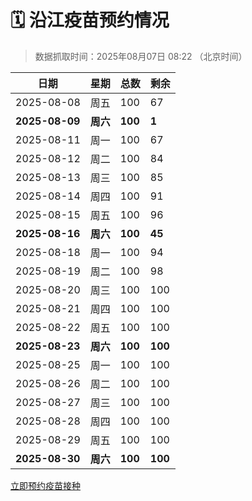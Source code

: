 # 🗓️ 沿江疫苗预约情况

> 数据抓取时间：2025年08月07日 08:22 （北京时间）

| 日期 | 星期 | 总数 | 剩余 |
|------|------|------|------|
| 2025-08-08 | 周五 | 100 | 67 |
| **2025-08-09** | **周六** | **100** | **1** |
| 2025-08-11 | 周一 | 100 | 67 |
| 2025-08-12 | 周二 | 100 | 84 |
| 2025-08-13 | 周三 | 100 | 85 |
| 2025-08-14 | 周四 | 100 | 91 |
| 2025-08-15 | 周五 | 100 | 96 |
| **2025-08-16** | **周六** | **100** | **45** |
| 2025-08-18 | 周一 | 100 | 94 |
| 2025-08-19 | 周二 | 100 | 98 |
| 2025-08-20 | 周三 | 100 | 100 |
| 2025-08-21 | 周四 | 100 | 100 |
| 2025-08-22 | 周五 | 100 | 100 |
| **2025-08-23** | **周六** | **100** | **100** |
| 2025-08-25 | 周一 | 100 | 100 |
| 2025-08-26 | 周二 | 100 | 100 |
| 2025-08-27 | 周三 | 100 | 100 |
| 2025-08-28 | 周四 | 100 | 100 |
| 2025-08-29 | 周五 | 100 | 100 |
| **2025-08-30** | **周六** | **100** | **100** |


<div class="button-container">
<a class="btn" href="http://yfzweb.ishequ.net/#/login" target="_blank">立即预约疫苗接种</a>
</div>
